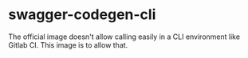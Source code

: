 
# swagger-codegen-cli

The official image doesn't allow calling easily in a CLI environment like Gitlab CI. This image is to allow that.
